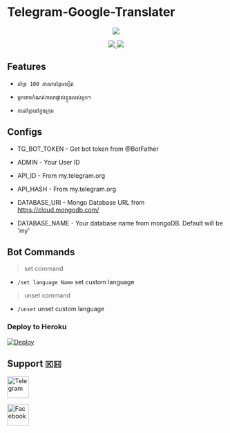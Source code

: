 # Telegram-Google-Translater

<p align="center">
  <a href="https://www.python.org">
    <img src="https://www.python.org/static/img/python-logo.png">

  </a>
</p>
</p>

</p>
<p align="center">
  <a href="https://github.com/Simchanden/Telegram-Google-Translater/stargazers">
    <img src="https://github.com/Simchanden/Telegram-Google-Translater?style=social">

  </a>
  
  <a href="https://github.com/Simchanden/Telegram-Google-Translater/fork">
    <img src="https://github.com/Simchanden/Telegram-Google-Translater?label=Fork&style=social">

  </a>  
</p>

## Features

* ```គាំទ្រ 100 ភាសាបន្ថែមទៀត```

* ```អ្នកអាចកំណត់ភាសាផ្ទាល់ខ្លួនរបស់អ្នក។```

* ```ការគាំទ្រនៅក្នុងក្រុម```

## Configs 

* TG_BOT_TOKEN  - Get bot token from @BotFather

* ADMIN         - Your User ID

* API_ID        - From my.telegram.org 

* API_HASH      - From my.telegram.org 

* DATABASE_URI  - Mongo Database URL from https://cloud.mongodb.com/

* DATABASE_NAME  - Your database name from mongoDB. Default will be 'my'

## Bot Commands
> set command
* `/set language Name` set custom language
> unset command
* `/unset` unset custom language

### Deploy to Heroku
[![Deploy](https://www.herokucdn.com/deploy/button.svg)](https://heroku.com/deploy?template=https://github.com/lntechnical2/Google_Translater_V2)


## Support 🇰🇭

<p align="left">
  <a href="https://github.com/pyrogram/pyrogram">
    <img alt="Telegram" src ="https://play-lh.googleusercontent.com/ZU9cSsyIJZo6Oy7HTHiEPwZg0m2Crep-d5ZrfajqtsH-qgUXSqKpNA2FpPDTn-7qA5Q=s180-rw" width="50" height="50"/>
  </a>
</p>

<p align="left">
  <a href="https://web.facebook.com/chanden.simm">
    <img alt="Facebook" src ="https://play-lh.googleusercontent.com/ccWDU4A7fX1R24v-vvT480ySh26AYp97g1VrIB_FIdjRcuQB2JP2WdY7h_wVVAeSpg=s180-rw" width="50" height="50"/>
  </a>
</p>
